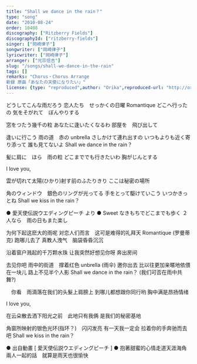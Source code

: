 ```yaml
---
title: "Shall we dance in the rain？"
type: "song"
date: "2010-08-24"
order: 10408
discography: ["Ritzberry Fields"]
discographyId: ["ritzberry-fields"]
singer: ["岡崎律子"]
songwriter: ["岡崎律子"]
lyricwriter: ["岡崎律子"]
arranger: ["光宗信吉"]
slug: "/songs/shall-we-dance-in-the-rain"
tags: []
remarks: "Chorus・Chorus Arrange
新録 原曲「あなたの天使になりたい」"
license: {type: "reproduced",author: "Orika",reproduced-url: "http://orikamushi.myweb.hinet.net/",reproduced-website: "織歌蟲網站"}
---
```


どうしてこんな雨だろう 
恋人たち　せっかくの日曜 
Romantique どこへ行ったの 
気をそがれて　ぼんやりする 

窓をつたう幾千の粒 
あなたに逢いたくなるわ 
部屋を　飛び出して 

逢いに行こう 
雨の道　赤の unbrella さしかけて連れ出すの 
いつもよりも近く寄り添って 
誰も見てないよ 
Shall we dance in the rain？ 

髪に肩に　ほら　雨の粒 
どこまででも行きたいわ 
胸がじんとする 

I love you, 

雲が切れて太陽(ひかり)射す前のふたりきり 
ここは秘密の場所 

角のウィンドウ　銀色のリングが光ってる 
手をとって駆けていこう 
いつかきっとね 
Shall we kiss in the rain？

● 愛天使伝説ウエディングピーチ より ● Sweet なきもちでどこまでも歩く ２人なら　雨の日もまた楽し

<!-- 翻译 -->

为何下起这麽大的雨呢 
对恋人们而言　这可是难得的礼拜天 
Romantique (罗曼蒂克) 跑哪儿去了 
真教人洩气　脑袋昏昏沉沉 

沿着窗户溅起的千万颗水珠 
让我突然好想见你呀 
奔出房间 

去见你吧 
雨中的街道　撑着红色 unbrella (雨伞) 邀你出去 
比以往更加亲暱地依偎在一块儿 
路上不见半个人影 
Shall we dance in the rain？ (我们可否在雨中共舞?) 

　你看　雨滴落在我们的头髮上肩膀上 
到哪儿都想跟你同行哟 
胸中满是昂扬情绪 

I love you, 

在云朵散去洒下阳光之前　此地只有我俩 
是我们的秘密基地 

角窗所映射的银色光环(指环？)　闪闪发亮 
有一天我一定会 
拉着你的手奔驰而去吧 
Shall we kiss in the rain？

● 出自動畫 [ 愛天使伝説ウエディングピーチ \] ● 抱著甜蜜的心情走道天涯海角 兩人一起的話　就算是雨天也很愉快
